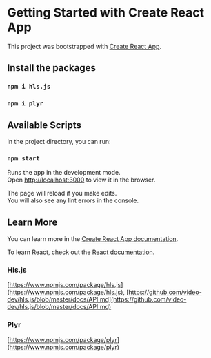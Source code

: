 # Getting Started with Create React App

This project was bootstrapped with [Create React App](https://github.com/facebook/create-react-app).
## Install the packages

### `npm i hls.js`

### `npm i plyr`


## Available Scripts

In the project directory, you can run:

### `npm start`

Runs the app in the development mode.\
Open [http://localhost:3000](http://localhost:3000) to view it in the browser.

The page will reload if you make edits.\
You will also see any lint errors in the console.


## Learn More

You can learn more in the [Create React App documentation](https://facebook.github.io/create-react-app/docs/getting-started).

To learn React, check out the [React documentation](https://reactjs.org/).

### Hls.js

[https://www.npmjs.com/package/hls.js](https://www.npmjs.com/package/hls.js), 
[https://github.com/video-dev/hls.js/blob/master/docs/API.md](https://github.com/video-dev/hls.js/blob/master/docs/API.md)

### Plyr

[https://www.npmjs.com/package/plyr](https://www.npmjs.com/package/plyr)

